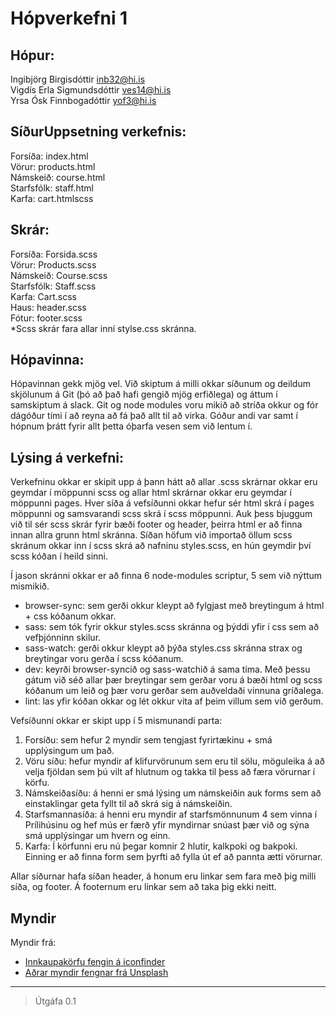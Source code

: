 # Hópverkefni 1

## Hópur:
Ingibjörg Birgisdóttir inb32@hi.is  
Vigdís Erla Sigmundsdóttir ves14@hi.is  
Yrsa Ósk Finnbogadóttir yof3@hi.is  

## SíðurUppsetning verkefnis:
Forsíða: index.html  
Vörur: products.html  
Námskeið: course.html  
Starfsfólk: staff.html  
Karfa: cart.htmlscss   

## Skrár:
Forsíða: Forsida.scss  
Vörur: Products.scss  
Námskeið: Course.scss  
Starfsfólk: Staff.scss  
Karfa: Cart.scss  
Haus: header.scss  
Fótur: footer.scss  
*Scss skrár fara allar inní stylse.css skránna.

## Hópavinna:
Hópavinnan gekk mjög vel. Við skiptum á milli okkar síðunum og deildum skjölunum á Git (þó að það hafi gengið mjög erfiðlega) og áttum í samskiptum á slack. Git og node modules voru mikið að stríða okkur og fór dágóður tími í að reyna að fá það allt til að virka. Góður andi var samt í hópnum þrátt fyrir allt þetta óþarfa vesen sem við lentum í.

## Lýsing á verkefni:
Verkefninu okkar er skipit upp á þann hátt að allar .scss skrárnar okkar eru geymdar í möppunni scss og allar html skrárnar okkar eru geymdar í möppunni pages. Hver síða á vefsíðunni okkar hefur sér html skrá í pages möppunni og samsvarandi scss skrá í scss möppunni. Auk þess bjuggum við til sér scss skrár fyrir bæði footer og header, þeirra html er að finna innan allra grunn html skránna. Síðan höfum við importað öllum scss skránum okkar inn í scss skrá að nafninu styles.scss, en hún geymdir því scss kóðan í heild sinni. 
  
Í jason skránni okkar er að finna 6 node-modules scriptur, 5 sem við nýttum mismikið.
  - browser-sync: sem gerði okkur kleypt að fylgjast með breytingum á html + css kóðanum okkar.
  - sass: sem tók fyrir okkur styles.scss skránna og þýddi yfir í css sem að vefþjónninn skilur.
  - sass-watch: gerði okkur kleypt að þýða styles.css skránna strax og breytingar voru gerða í scss kóðanum.
  - dev: keyrði browser-syncið og sass-watchið á sama tíma. Með þessu gátum við séð allar þær breytingar sem gerðar voru á bæði html og scss kóðanum um leið og þær voru gerðar sem auðveldaði vinnuna gríðalega.
  - lint: las yfir kóðan okkar og lét okkur vita af þeim villum sem við gerðum.
  
  
Vefsíðunni okkar er skipt upp í 5 mismunandi parta:

1. Forsíðu: sem hefur 2 myndir sem tengjast fyrirtækinu + smá upplýsingum um það.
2. Vöru síðu: hefur myndir af klifurvörunum sem eru til sölu, möguleika á að velja fjöldan sem þú vilt af hlutnum og takka til þess að færa vörurnar í körfu.
3. Námskeiðasíðu: á henni er smá lýsing um námskeiðin auk forms sem að einstaklingar geta fyllt til að skrá sig á námskeiðin.
4. Starfsmannasíða: á henni eru myndir af starfsmönnunum 4 sem vinna í Prílihúsinu og hef mús er færð yfir myndirnar snúast þær við og sýna smá upplýsingar um hvern og einn.
5. Karfa: Í körfunni eru nú þegar komnir 2 hlutir, kalkpoki og bakpoki. Einning er að finna form sem þyrfti að fylla út ef að pannta ætti vörurnar.
  
Allar síðurnar hafa síðan header, á honum eru linkar sem fara með þig milli síða, og footer. Á footernum eru linkar sem að taka þig ekki neitt.



## Myndir

Myndir frá:

* [Innkaupakörfu fengin á iconfinder](https://www.iconfinder.com/icons/216460/cart_icon)
* [Aðrar myndir fengnar frá Unsplash](https://unsplash.com/photos/N4QTBfNQ8Nk)

---

> Útgáfa 0.1
